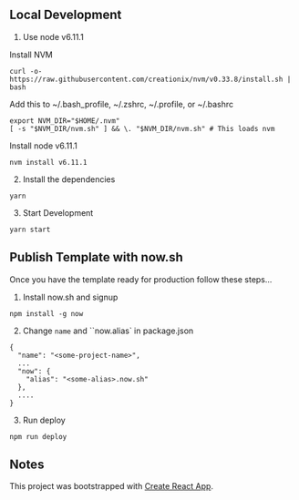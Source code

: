 ## Local Development

1. Use node v6.11.1

  Install NVM
  ```shell
  curl -o- https://raw.githubusercontent.com/creationix/nvm/v0.33.8/install.sh | bash
  ```

  Add this to ~/.bash_profile, ~/.zshrc, ~/.profile, or ~/.bashrc
  ```shell
  export NVM_DIR="$HOME/.nvm"
  [ -s "$NVM_DIR/nvm.sh" ] && \. "$NVM_DIR/nvm.sh" # This loads nvm
  ```

  Install node v6.11.1
  ```
  nvm install v6.11.1
  ```


2. Install the dependencies

```
yarn
```

3. Start Development

```
yarn start
```

## Publish Template with now.sh

Once you have the template ready for production follow these steps...

1. Install now.sh and signup

```
npm install -g now
```

2. Change `name` and ``now.alias` in package.json 

```
{
  "name": "<some-project-name>",
  ...
  "now": {
    "alias": "<some-alias>.now.sh"
  },
  ....
}
```

3. Run deploy

```
npm run deploy
```

## Notes

This project was bootstrapped with [Create React App](https://github.com/facebookincubator/create-react-app).
